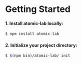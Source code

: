 # Getting Started

#### 1. Install atomic-lab locally:

```sh
$ npm install atomic-lab
```

#### 2. Initialize your project directory:

```sh
$ $(npm bin)/atomic-lab/ init
```
